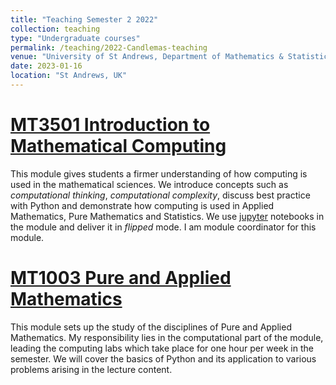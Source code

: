 ```yaml
---
title: "Teaching Semester 2 2022"
collection: teaching
type: "Undergraduate courses"
permalink: /teaching/2022-Candlemas-teaching
venue: "University of St Andrews, Department of Mathematics & Statistics"
date: 2023-01-16
location: "St Andrews, UK"
---
```


[MT3501 Introduction to Mathematical Computing](https://www.st-andrews.ac.uk/subjects/modules/catalogue/?code=MT3510&academic_year=2022/3)
======
This module gives students a firmer understanding of how computing is used in the mathematical sciences. We introduce concepts such as *computational thinking*, *computational complexity*, discuss best practice with Python and demonstrate how computing is used in Applied Mathematics, Pure Mathematics and Statistics. We use [jupyter](https://jupyter.org/) notebooks in the module and deliver it in *flipped* mode. I am module coordinator for this module.

[MT1003 Pure and Applied Mathematics](https://www.st-andrews.ac.uk/subjects/modules/catalogue/?code=MT1003&academic_year=2022/3)
======
This module sets up the study of the disciplines of Pure and Applied Mathematics. My responsibility lies in the computational part of the module, leading the computing labs which take place for one hour per week in the semester. We will cover the basics of Python and its application to various problems arising in the lecture content. 
